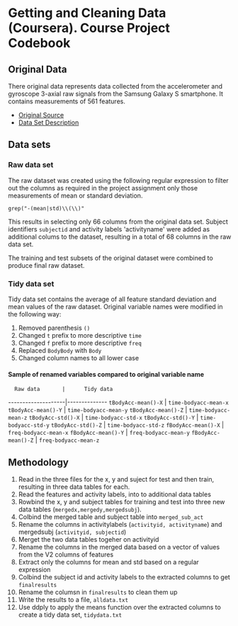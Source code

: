 Getting and Cleaning Data (Coursera). Course Project Codebook
==============================================================


## Original Data

There original data represents data collected from the accelerometer and gyroscope 3-axial raw signals from the Samsung Galaxy S smartphone.  It contains measurements of 561 features.

- [Original Source](https://d396qusza40orc.cloudfront.net/getdata%2Fprojectfiles%2FUCI%20HAR%20Dataset.zip) 
- [Data Set Description](http://archive.ics.uci.edu/ml/datasets/Human+Activity+Recognition+Using+Smartphones)


## Data sets

### Raw data set

The raw dataset was created using the following regular expression to filter out the columns as required
in the project assignment only those measurements of mean or standard deviation.

`grep("-(mean|std)\\(\\)"`

This results in selecting only 66 columns from the original data set.
Subject identifiers `subjectid` and activity labels 'activityname' were added as additional colums
to the dataset, resulting in a total of 68 columns in the raw data set.

The training and test subsets of the original dataset were combined to produce final raw dataset.

### Tidy data set

Tidy data set contains the average of all feature standard deviation and mean values of the raw dataset. 
Original variable names were modified in the following way:

 1. Removed parenthesis `()`
 2. Changed `t` prefix to more descriptive `time`
 3. Changed `f` prefix to more descriptive `freq`
 4. Replaced `BodyBody` with `Body`
 5. Changed column names to all lower case

#### Sample of renamed variables compared to original variable name

      Raw data       |      Tidy data 
 --------------------|--------------
 `tBodyAcc-mean()-X` | `time-bodyacc-mean-x`
 `tBodyAcc-mean()-Y` | `time-bodyacc-mean-y`
 `tBodyAcc-mean()-Z` | `time-bodyacc-mean-z`
 `tBodyAcc-std()-X`  | `time-bodyacc-std-x`
 `tBodyAcc-std()-Y`  | `time-bodyacc-std-y`
 `tBodyAcc-std()-Z`  | `time-bodyacc-std-z`
 `fBodyAcc-mean()-X` | `freq-bodyacc-mean-x`
 `fBodyAcc-mean()-Y` | `freq-bodyacc-mean-y`
 `fBodyAcc-mean()-Z` | `freq-bodyacc-mean-z`
 
## Methodology
 
 1. Read in the three files for the x, y and suject for test and then train, resulting in three data tables for each.
 2. Read the features and activity labels, into to additional data tables
 3. Rowbind the x, y and subject tables for training and test into three new data tables (`mergedx,mergedy,mergedsubj`).
 4. Colbind the merged table and subject table into `merged_sub_act`
 5. Rename the columns in activitylabels (`activityid, activityname`) and mergedsubj (`activityid, subjectid`)
 6. Merget the two data tables togeher on activityid
 7. Rename the columns in the merged data based on a vector of values from the V2 columns of features
 8. Extract only the columns for mean and std based on a regular expression
 9. Colbind the subject id and activity labels to the extracted columns to get `finalresults`
 10. Rename the columsn in `finalresults` to clean them up
 11. Write the results to a file, `alldata.txt`
 12. Use ddply to apply the means function over the extracted columns to create a tidy data set, `tidydata.txt`
